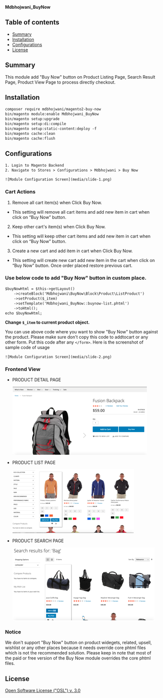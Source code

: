 <strong>Mdbhojwani_BuyNow</strong> 

## Table of contents

- [Summary](#summary)
- [Installation](#installation)
- [Configurations](#configurations)
- [License](#license)

## Summary

This module add "Buy Now" button on Product Listing Page, Search Result Page, Product View Page to process directly checkout.


## Installation

```
composer require mdbhojwani/magento2-buy-now
bin/magento module:enable Mdbhojwani_BuyNow
bin/magento setup:upgrade
bin/magento setup:di:compile
bin/magento setup:static-content:deploy -f
bin/magento cache:clean
bin/magento cache:flush
```

## Configurations

```
1. Login to Magento Backend
2. Navigate to Stores > Configurations > Mdbhojwani > Buy Now
```

    ![Module Configuration Screen](media/slide-1.png)

### Cart Actions
1. Remove all cart item(s) when Click Buy Now.
 - This setting will remove all cart items and add new item in cart when click on “Buy Now” button.
2. Keep other cart's item(s) when Click Buy Now.
 - This setting will keep other cart items and add new item in cart when click on “Buy Now” button.
3. Create a new cart and add item in cart when Click Buy Now.
 - This setting will create new cart add new item in the cart when click on “Buy Now” button. Once order placed  restore previous cart.


### Use below code to add "Buy Now" button in custom place.

``````
$buyNowHtml = $this->getLayout()
    ->createBlock('Mdbhojwani\BuyNow\Block\Product\ListProduct')
    ->setProduct($_item)
    ->setTemplate('Mdbhojwani_BuyNow::buynow-list.phtml')
    ->toHtml();
echo $buyNowHtml;
``````
<b>Change `$_item` to current product object.</b>

You can use above code where you want to show "Buy Now" button against the product. Please make sure don't copy this code to addtocart or any other form. Put this code after any `</form>`. Here is the screenshot of sample code of usage

    ![Module Configuration Screen](media/slide-2.png)

### Frontend View

- PRODUCT DETAIL PAGE

    ![Module Configuration Screen](media/slide-3.png)

- PRODUCT LIST PAGE

    ![Module Configuration Screen](media/slide-4.png)

- PRODUCT SEARCH PAGE

    ![Module Configuration Screen](media/slide-5.png)

### Notice

We don't support "Buy Now" button on product widegets, related, upsell, wishlist or any other places because it needs override core phtml files which is not the recommended solution. Please keep in note that most of the paid or free version of the Buy Now module overrides the core phtml files.

## License

[Open Software License ("OSL") v. 3.0](https://opensource.org/license/osl-3-0-php)

